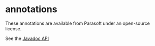 # annotations
These annotations are available from Parasoft under an open-source license.

See the [Javadoc API](https://parasoft.github.io/annotations/apidocs/)